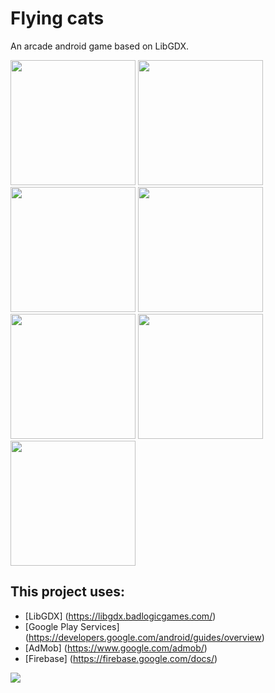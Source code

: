 # Flying cats
An arcade android game based on LibGDX.

<img src="https://cloud.githubusercontent.com/assets/13711706/22929190/fc3306a4-f2c2-11e6-9ec7-283b8206af95.png" width="200dp"/>
<img src="https://cloud.githubusercontent.com/assets/13711706/22929192/fc37e782-f2c2-11e6-998c-83e2274c6449.png" width="200dp"/>
<img src="https://cloud.githubusercontent.com/assets/13711706/22929193/fc3840ba-f2c2-11e6-9884-d955e1ff5fba.png" width="200dp"/>
<img src="https://cloud.githubusercontent.com/assets/13711706/22929191/fc37c66c-f2c2-11e6-8ed8-eca257a60625.png" width="200dp"/>
<img src="https://cloud.githubusercontent.com/assets/13711706/22929194/fc3a8ca8-f2c2-11e6-82d4-f43c5c92141b.png" width="200dp"/>
<img src="https://cloud.githubusercontent.com/assets/13711706/22929195/fc3be512-f2c2-11e6-9990-c2fc3e49c865.png" width="200dp"/>
<img src="https://cloud.githubusercontent.com/assets/13711706/22929196/fc545138-f2c2-11e6-97c9-bf75409aa451.png" width="200dp"/>


## This project uses:
* [LibGDX] (https://libgdx.badlogicgames.com/)
* [Google Play Services] (https://developers.google.com/android/guides/overview)
* [AdMob] (https://www.google.com/admob/)
* [Firebase] (https://firebase.google.com/docs/)

[<img src="http://pocketscientists.com/wp-content/uploads/2012/10/google-play-logo_small1.png">](https://play.google.com/store/apps/details?id=com.tinkooladik.acidcat.android)
